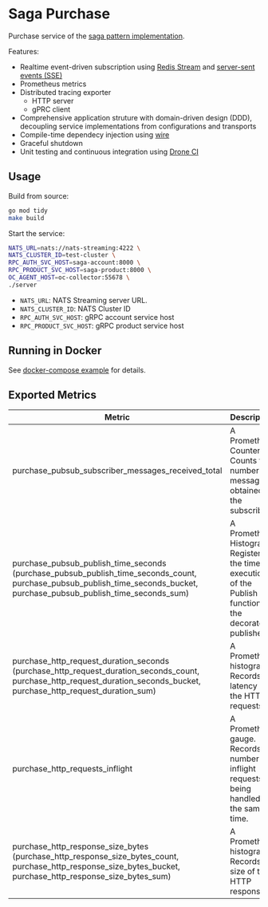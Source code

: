 # Saga Purchase
Purchase service of the [saga pattern implementation](https://github.com/minghsu0107/saga-example).

Features:
- Realtime event-driven subscription using [Redis Stream](https://redis.io/topics/streams-intro) and [server-sent events (SSE)](https://developer.mozilla.org/en-US/docs/Web/API/Server-sent_events/Using_server-sent_events)
- Prometheus metrics
- Distributed tracing exporter
  - HTTP server 
  - gPRC client
- Comprehensive application struture with domain-driven design (DDD), decoupling service implementations from configurations and transports
- Compile-time dependecy injection using [wire](https://github.com/google/wire)
- Graceful shutdown
- Unit testing and continuous integration using [Drone CI](https://www.drone.io)
## Usage
Build from source:
```bash
go mod tidy
make build
```
Start the service:
```bash
NATS_URL=nats://nats-streaming:4222 \
NATS_CLUSTER_ID=test-cluster \
RPC_AUTH_SVC_HOST=saga-account:8000 \
RPC_PRODUCT_SVC_HOST=saga-product:8000 \
OC_AGENT_HOST=oc-collector:55678 \
./server
```
- `NATS_URL`: NATS Streaming server URL.
- `NATS_CLUSTER_ID`: NATS Cluster ID
- `RPC_AUTH_SVC_HOST`: gRPC account service host
- `RPC_PRODUCT_SVC_HOST`: gRPC product service host
## Running in Docker
See [docker-compose example](https://github.com/minghsu0107/saga-example/blob/main/docker-compose.yaml) for details.
## Exported Metrics
| Metric                                                                                                                                   | Description                                                                                                 | Labels                                                           |
| ---------------------------------------------------------------------------------------------------------------------------------------- | ----------------------------------------------------------------------------------------------------------- | ---------------------------------------------------------------- |
| purchase_pubsub_subscriber_messages_received_total                                                                                                       | A Prometheus Counter. Counts the number of messages obtained by the subscriber.                             | `acked` ("acked" or "nacked"), `handler_name`, `subscriber_name` |
| purchase_pubsub_publish_time_seconds (purchase_pubsub_publish_time_seconds_count, purchase_pubsub_publish_time_seconds_bucket, purchase_pubsub_publish_time_seconds_sum)                                 | A Prometheus Histogram. Registers the time of execution of the Publish function of the decorated publisher. | `handler_name`, `success` ("true" or "false"), `publisher_name`  |
| purchase_http_request_duration_seconds (purchase_http_request_duration_seconds_count, purchase_http_request_duration_seconds_bucket, purchase_http_request_duration_sum)     | A Prometheus histogram. Records the latency of the HTTP requests.                                           | `code`, `handler`, `method`                                      |
| purchase_http_requests_inflight                                                                                                                   | A Prometheus gauge. Records the number of inflight requests being handled at the same time.                 | `code`, `handler`, `method`                                      |
| purchase_http_response_size_bytes (purchase_http_response_size_bytes_count, purchase_http_response_size_bytes_bucket, purchase_http_response_size_bytes_sum)                 | A Prometheus histogram. Records the size of the HTTP responses.                                             | `handler`                                                        |
